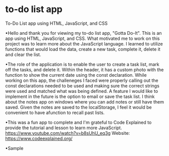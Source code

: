 # to-do list app
 To-Do List app using HTML, JavaScript, and CSS

 •Hello and thank you for viewing my to-do list app, "Gotta Do-It". This is an app using HTML, JavaScript, and CSS.
 What motivated me to work on this project was to learn more about the JavaScript language. I learned to utilize functions
 that would load the data, create a new task, complete it, delete it and clear the list. 


•The role of the application is to enable the user to create a task list, mark off the tasks, and delete it. Within the header, it has a custom photo with the function to show the current date using the const declaration. While working on this app, the challeneges I faced were properly calling out the const declarations needed to be used and making sure the 
correct strings were used and matched what was being defined. A feature I would like to implement in the future is the option to email or save the task list. I think about the notes app on windows where you can add notes or still have them saved. Given the notes are saved to the localStorage, I feel it would be convenient to have afunction to recall past lists.

•This was a fun app to complete and I'm grateful to Code Explained to provide the tutorial and lesson to learn more
JavaScript. 
https://www.youtube.com/watch?v=b8sUhU_eq3g
Website: https://www.codeexplained.org/

•Sample

